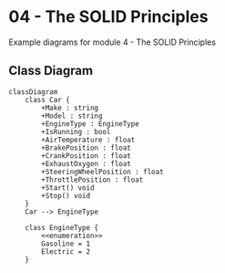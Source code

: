 # 04 - The SOLID Principles

Example diagrams for module 4 - The SOLID Principles

## Class Diagram

```mermaid
classDiagram
	class Car {
		+Make : string
		+Model : string
		+EngineType : EngineType
		+IsRunning : bool
		+AirTemperature : float
		+BrakePosition : float
		+CrankPosition : float
		+ExhaustOxygen : float
		+SteeringWheelPosition : float
		+ThrottlePosition : float
		+Start() void
		+Stop() void
	}
	Car --> EngineType

	class EngineType {
		<<enumeration>>
		Gasoline = 1
		Electric = 2
	}
```
